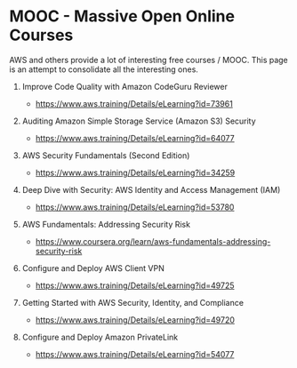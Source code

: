 
# MOOC - Massive Open Online Courses

AWS and others provide a lot of interesting free courses / MOOC. This page is an attempt to consolidate all the interesting ones.

1. Improve Code Quality with Amazon CodeGuru Reviewer
    - https://www.aws.training/Details/eLearning?id=73961

1. Auditing Amazon Simple Storage Service (Amazon S3) Security
    - https://www.aws.training/Details/eLearning?id=64077
	
1. AWS Security Fundamentals (Second Edition)
    - https://www.aws.training/Details/eLearning?id=34259
	
1. Deep Dive with Security: AWS Identity and Access Management (IAM)
    - https://www.aws.training/Details/eLearning?id=53780
	
1. AWS Fundamentals: Addressing Security Risk
    - https://www.coursera.org/learn/aws-fundamentals-addressing-security-risk
	
1. Configure and Deploy AWS Client VPN
    - https://www.aws.training/Details/eLearning?id=49725

1. Getting Started with AWS Security, Identity, and Compliance
    - https://www.aws.training/Details/eLearning?id=49720
	
1. Configure and Deploy Amazon PrivateLink
    - https://www.aws.training/Details/eLearning?id=54077
